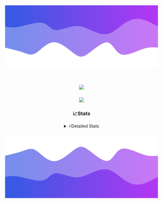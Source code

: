 ![Header](./header.png)
<div align="center">

<h1 align="center">
  <a href="https://git.io/typing-svg">
    <img src="https://readme-typing-svg.herokuapp.com/?lines=Hello,+There!+%F0%9F%91%8B;This+is+chicho.;Owner+on+Ocean;&center=true&size=25">
  </a>
</h1>
  
<p align="center">
  <img src="https://lanyard.cnrad.dev/api/852683595378196480" />
</p>

### 📈Stats
<details>
    <summary> ⚡Detailed Stats</summary>
    <br/>

<!--START_SECTION:waka-->
![Code Time](http://img.shields.io/badge/Code%20Time-490%20hrs%2021%20mins-blue)

![Profile Views](http://img.shields.io/badge/Profile%20Views-5-blue)

**🐱 My GitHub Data** 

> 📦 43.8 kB Used in GitHub's Storage 
 > 
> 🏆 48 Contributions in the Year 2023
 > 
> 🚫 Not Opted to Hire
 > 
> 📜 12 Public Repositories 
 > 
> 🔑 7 Private Repositories 
 > 
**I'm a Night 🦉** 

```text
🌞 Morning                17 commits          █░░░░░░░░░░░░░░░░░░░░░░░░   04.90 % 
🌆 Daytime                37 commits          ███░░░░░░░░░░░░░░░░░░░░░░   10.66 % 
🌃 Evening                155 commits         ███████████░░░░░░░░░░░░░░   44.67 % 
🌙 Night                  138 commits         ██████████░░░░░░░░░░░░░░░   39.77 % 
```
📅 **I'm Most Productive on Tuesday** 

```text
Monday                   19 commits          █░░░░░░░░░░░░░░░░░░░░░░░░   05.48 % 
Tuesday                  101 commits         ███████░░░░░░░░░░░░░░░░░░   29.11 % 
Wednesday                63 commits          █████░░░░░░░░░░░░░░░░░░░░   18.16 % 
Thursday                 46 commits          ███░░░░░░░░░░░░░░░░░░░░░░   13.26 % 
Friday                   36 commits          ███░░░░░░░░░░░░░░░░░░░░░░   10.37 % 
Saturday                 31 commits          ██░░░░░░░░░░░░░░░░░░░░░░░   08.93 % 
Sunday                   51 commits          ████░░░░░░░░░░░░░░░░░░░░░   14.70 % 
```


📊 **This Week I Spent My Time On** 

```text
🕑︎ Time Zone: America/Argentina/Buenos_Aires

💬 Programming Languages: 
Python                   6 hrs 53 mins       █████████████░░░░░░░░░░░░   52.33 % 
HTML                     3 hrs 6 mins        ██████░░░░░░░░░░░░░░░░░░░   23.57 % 
JavaScript               2 hrs 52 mins       █████░░░░░░░░░░░░░░░░░░░░   21.83 % 
Bash                     13 mins             ░░░░░░░░░░░░░░░░░░░░░░░░░   01.71 % 
YAML                     3 mins              ░░░░░░░░░░░░░░░░░░░░░░░░░   00.44 % 

🔥 Editors: 
VS Code                  13 hrs 9 mins       █████████████████████████   100.00 % 

🐱‍💻 Projects: 
Unknown Project          8 hrs 51 mins       █████████████████░░░░░░░░   67.32 % 
Coder                    2 hrs 14 mins       ████░░░░░░░░░░░░░░░░░░░░░   17.02 % 
ecommerce                1 hr 4 mins         ██░░░░░░░░░░░░░░░░░░░░░░░   08.21 % 
ocean-backend-v2         58 mins             ██░░░░░░░░░░░░░░░░░░░░░░░   07.45 % 

💻 Operating System: 
Windows                  13 hrs 9 mins       █████████████████████████   100.00 % 
```

**I Mostly Code in JavaScript** 

```text
JavaScript               9 repos             ████████░░░░░░░░░░░░░░░░░   32.14 % 
HTML                     4 repos             ████░░░░░░░░░░░░░░░░░░░░░   14.29 % 
CSS                      4 repos             ████░░░░░░░░░░░░░░░░░░░░░   14.29 % 
C#                       2 repos             ██░░░░░░░░░░░░░░░░░░░░░░░   07.14 % 
Batchfile                1 repo              █░░░░░░░░░░░░░░░░░░░░░░░░   03.57 % 
```




 Last Updated on 06/11/2023 14:12:24 UTC
<!--END_SECTION:waka-->
</details>

![Footer](./footer.png)

